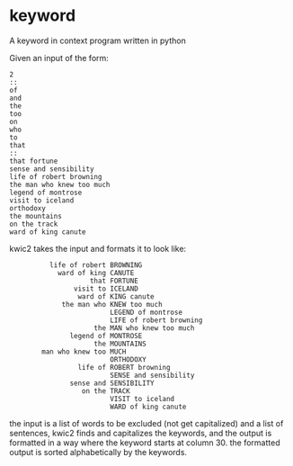 # keyword
A keyword in context program written in python

Given an input of the form:

```
2 
:: 
of 
and 
the 
too 
on 
who 
to 
that 
:: 
that fortune 
sense and sensibility 
life of robert browning 
the man who knew too much 
legend of montrose 
visit to iceland 
orthodoxy 
the mountains 
on the track 
ward of king canute
```


kwic2 takes the input and formats it to look like:

              life of robert BROWNING
                ward of king CANUTE
                        that FORTUNE
                    visit to ICELAND
                     ward of KING canute
                 the man who KNEW too much
                             LEGEND of montrose
                             LIFE of robert browning
                         the MAN who knew too much
                   legend of MONTROSE
                         the MOUNTAINS
            man who knew too MUCH
                             ORTHODOXY
                     life of ROBERT browning
                             SENSE and sensibility
                   sense and SENSIBILITY
                      on the TRACK
                             VISIT to iceland
                             WARD of king canute
                             
the input is a list of words to be excluded (not get capitalized) and a list of sentences, kwic2 finds and capitalizes the keywords, and the output is formatted in a way where the keyword starts at column 30. the formatted output is sorted alphabetically by the keywords.
